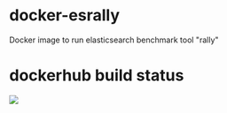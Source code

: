 # docker-esrally
Docker image to run elasticsearch benchmark tool "rally"

# dockerhub build status

![](https://dockerbuildbadges.quelltext.eu/status.svg?organization=samyco&repository=docker-esrally)
